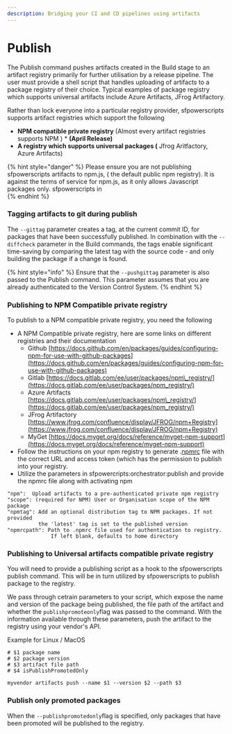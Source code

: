 ```yaml
---
description: Bridging your CI and CD pipelines using artifacts
---
```


# Publish

The Publish command pushes artifacts created in the Build stage to an artifact registry primarily for further utilisation by a release pipeline. The user must provide a shell script that handles uploading of artifacts to a package registry of their choice. Typical examples of package registry which supports universal artifacts include Azure Artifacts, JFrog Artifactory.

Rather than lock everyone into a particular registry provider,  sfpowerscripts supports artifact registries which support the following

* **NPM compatible private registry** \(Almost  every artifact registries supports NPM \) \* **\(April Release\)**
* **A  registry which supports universal packages \(** Jfrog Aritfactory, Azure Artifacts\)

{% hint style="danger" %}
Please ensure you are not publishing sfpowerscripts artifacts to npm.js, \( the default  public npm registry\). It is against the terms of service for npm.js, as it only allows Javascript packages only. sfpowerscripts in  
{% endhint %}

### Tagging artifacts to git during publish

The `--gittag` parameter creates a tag, at the current commit ID, for packages that have been successfully published. In combination with the `--diffcheck` parameter in the Build commands, the tags enable significant time-saving by comparing the latest tag with the source code - and only building the package if a change is found.

{% hint style="info" %}
Ensure that the `--pushgittag` parameter is also passed to the Publish command. This parameter assumes that you are already authenticated to the Version Control System.
{% endhint %}

### Publishing to NPM Compatible private registry

To publish to a NPM compatible private registry, you need the following

* A NPM Compatible private registry, here are some links on different registries and their documentation
  * Github [https://docs.github.com/en/packages/guides/configuring-npm-for-use-with-github-packages](https://docs.github.com/en/packages/guides/configuring-npm-for-use-with-github-packages)
  * Gitlab [https://docs.gitlab.com/ee/user/packages/npm\_registry/](https://docs.gitlab.com/ee/user/packages/npm_registry/)
  * Azure Artifacts [https://docs.gitlab.com/ee/user/packages/npm\_registry/](https://docs.gitlab.com/ee/user/packages/npm_registry/)
  * JFrog Artifactory [https://www.jfrog.com/confluence/display/JFROG/npm+Registry](https://www.jfrog.com/confluence/display/JFROG/npm+Registry)
  * MyGet [https://docs.myget.org/docs/reference/myget-npm-support](https://docs.myget.org/docs/reference/myget-npm-support)
* Follow the instructions on your npm registry to generate .[npmrc](https://docs.npmjs.com/cli/v7/configuring-npm/npmrc) file with the correct URL and access token \(which has the permission to publish into your registry.
* Utilize the parameters in sfpowercripts:orchestrator:publish and provide the npmrc file along with activating npm

```text
"npm":  Upload artifacts to a pre-authenticated private npm registry
"scope": (required for NPM) User or Organisation scope of the NPM package
"npmtag": Add an optional distribution tag to NPM packages. If not provided
          the 'latest' tag is set to the published version
"npmrcpath": Path to .npmrc file used for authentication to registry.
              If left blank, defaults to home directory
```

### Publishing to Universal artifacts compatible private registry

You will need to provide a publishing script as a hook to the sfpowerscripts publish command. This will be in turn utilized by sfpowerscripts to publish package to the registry.

We pass through cetrain parameters  to your script, which expose the name and version of the package being published, the file path of the artifact and whether the `publishpromoteonly`flag was passed to the command. With the information available through these parameters, push the artifact to the registry using your vendor's API.

Example for Linux / MacOS

```text
# $1 package name
# $2 package version
# $3 artifact file path
# $4 isPublishPromotedOnly

myvendor artifacts push --name $1 --version $2 --path $3
```

### Publish only promoted packages

When the `--publishpromotedonly`flag is specified, only  packages that have been promoted will be published to the registry.

## 

